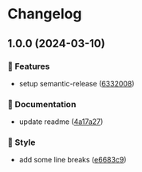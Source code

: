# Changelog

## 1.0.0 (2024-03-10)

### 🌟 Features

-   setup semantic-release ([6332008](https://github.com/Norgate-AV/NAVDatabase.Amx.PanasonicDisplay/commit/6332008e213f17133204d2be025aec4e2627c1b7))

### 📖 Documentation

-   update readme ([4a17a27](https://github.com/Norgate-AV/NAVDatabase.Amx.PanasonicDisplay/commit/4a17a27d73568c2bff82b7fb3a1d1f7cacf7b598))

### 💅 Style

-   add some line breaks ([e6683c9](https://github.com/Norgate-AV/NAVDatabase.Amx.PanasonicDisplay/commit/e6683c9d31f5ea33e5d8adf0ea9a8627750e0e2a))
